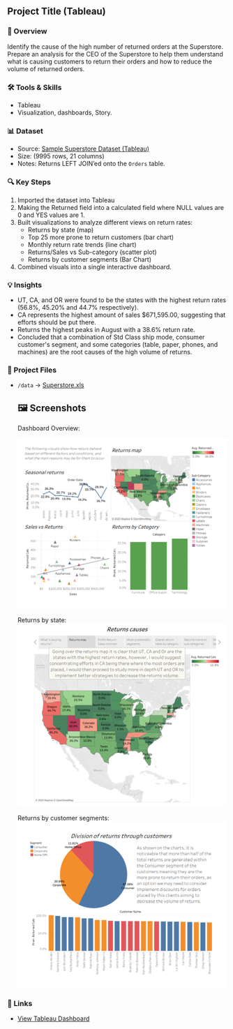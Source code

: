 ## Project Title (Tableau)

### 📌 Overview
Identify the cause of the high number of returned orders at the Superstore. Prepare an analysis for the CEO of the Superstore to help them understand what is causing customers to return their orders and how to reduce the volume of returned orders.

### 🛠 Tools & Skills
- Tableau
- Visualization, dashboards, Story.

### 📊 Dataset
- Source: [Sample Superstore Dataset (Tableau)](https://practicum-content.s3.us-west-1.amazonaws.com/data-eng/remodeled/files/Superstore.xls?etag=4616d537c163874941cf5fc3c9002fa8)
- Size: (9995 rows, 21 columns)  
- Notes: Returns LEFT JOIN’ed onto the `Orders` table.

### 🔍 Key Steps
1. Imported the dataset into Tableau
2. Making the Returned field into a calculated field  where NULL values are 0 and YES values are 1.
3. Built visualizations to analyze different views on return rates:
   - Returns by state (map)  
   - Top 25 more prone to return customers (bar chart)  
   - Monthly return rate trends (line chart)  
   - Returns/Sales vs Sub-category (scatter plot)
   - Returns by customer segments (Bar Chart)
5. Combined visuals into a single interactive dashboard.

### 💡 Insights
- UT, CA, and OR were found to be the states with the highest return rates (56.8%, 45.20% and 44.7% respectively).
- CA represents the highest amount of sales $671,595.00, suggesting that efforts should be put there.
- Returns the highest peaks in August with a 38.6% return rate.  
- Concluded that a combination of Std Class ship mode, consumer customer's segment, and some categories (table, paper, phones, and machines) are the root causes of the high volume of returns.  

### 📂 Project Files
- `/data` → [Superstore.xls](https://practicum-content.s3.us-west-1.amazonaws.com/data-eng/remodeled/files/Superstore.xls?etag=4616d537c163874941cf5fc3c9002fa8)


  

  ## 🖼️ Screenshots

  Dashboard Overview:

  ![Dashboard Overview](https://github.com/DiegoJCarballoG/TripleTen_projects/blob/main/Tableau%20Storytelling%20with%20data%20Project/screenshots/Dashboard%20returns%20causes.png?raw=true)

  Returns by state:  
  ![Returns by state](https://github.com/DiegoJCarballoG/TripleTen_projects/blob/main/Tableau%20Storytelling%20with%20data%20Project/screenshots/Returns%20by%20state.png?raw=true)

  Returns by customer segments:
  ![Returns by customer segments](https://github.com/DiegoJCarballoG/TripleTen_projects/blob/main/Tableau%20Storytelling%20with%20data%20Project/screenshots/Returns%20by%20customer%20segments.png?raw=true)

  

### 🔗 Links
- [View Tableau Dashboard](https://public.tableau.com/app/profile/diego.carballo/viz/StorytellingwithDataProject_17525532384360/Returnscauses)  




